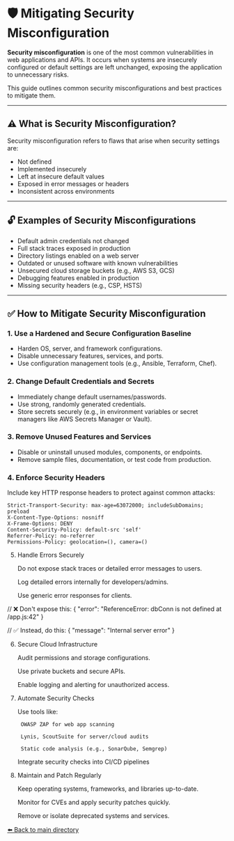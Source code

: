 # 🛡️ Mitigating Security Misconfiguration

**Security misconfiguration** is one of the most common vulnerabilities in web applications and APIs. It occurs when systems are insecurely configured or default settings are left unchanged, exposing the application to unnecessary risks.

This guide outlines common security misconfigurations and best practices to mitigate them.

---

## ⚠️ What is Security Misconfiguration?

Security misconfiguration refers to flaws that arise when security settings are:

- Not defined
- Implemented insecurely
- Left at insecure default values
- Exposed in error messages or headers
- Inconsistent across environments

---

## 🔓 Examples of Security Misconfigurations

- Default admin credentials not changed
- Full stack traces exposed in production
- Directory listings enabled on a web server
- Outdated or unused software with known vulnerabilities
- Unsecured cloud storage buckets (e.g., AWS S3, GCS)
- Debugging features enabled in production
- Missing security headers (e.g., CSP, HSTS)

---

## ✅ How to Mitigate Security Misconfiguration

### 1. **Use a Hardened and Secure Configuration Baseline**

- Harden OS, server, and framework configurations.
- Disable unnecessary features, services, and ports.
- Use configuration management tools (e.g., Ansible, Terraform, Chef).

### 2. **Change Default Credentials and Secrets**

- Immediately change default usernames/passwords.
- Use strong, randomly generated credentials.
- Store secrets securely (e.g., in environment variables or secret managers like AWS Secrets Manager or Vault).

### 3. **Remove Unused Features and Services**

- Disable or uninstall unused modules, components, or endpoints.
- Remove sample files, documentation, or test code from production.

### 4. **Enforce Security Headers**

Include key HTTP response headers to protect against common attacks:

```http
Strict-Transport-Security: max-age=63072000; includeSubDomains; preload
X-Content-Type-Options: nosniff
X-Frame-Options: DENY
Content-Security-Policy: default-src 'self'
Referrer-Policy: no-referrer
Permissions-Policy: geolocation=(), camera=()
```

5. Handle Errors Securely

    Do not expose stack traces or detailed error messages to users.

    Log detailed errors internally for developers/admins.

    Use generic error responses for clients.

// ❌ Don't expose this:
{
  "error": "ReferenceError: dbConn is not defined at /app.js:42"
}

// ✅ Instead, do this:
{
  "message": "Internal server error"
}

6. Secure Cloud Infrastructure

    Audit permissions and storage configurations.

    Use private buckets and secure APIs.

    Enable logging and alerting for unauthorized access.

7. Automate Security Checks

    Use tools like:

        OWASP ZAP for web app scanning

        Lynis, ScoutSuite for server/cloud audits

        Static code analysis (e.g., SonarQube, Semgrep)

    Integrate security checks into CI/CD pipelines

8. Maintain and Patch Regularly

    Keep operating systems, frameworks, and libraries up-to-date.

    Monitor for CVEs and apply security patches quickly.

    Remove or isolate deprecated systems and services.

[⬅️ Back to main directory](./README.md)